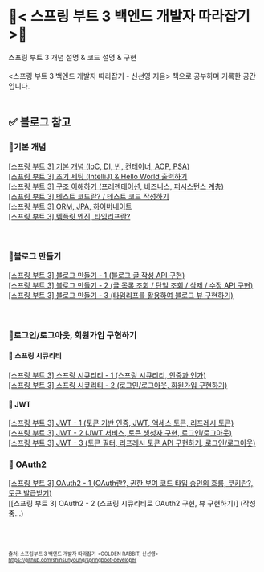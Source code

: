 # 📌< 스프링 부트 3 백엔드 개발자 따라잡기 >📌
스프링 부트 3 개념 설명 & 코드 설명 & 구현
<br><br>
<스프링 부트 3 백엔드 개발자 따라잡기 - 신선영 지음> 책으로 공부하며 기록한 공간입니다.
<br><br>

## ✅ 블로그 참고
### 🎯기본 개념

[[스프링 부트 3] 기본 개념 (IoC, DI, 빈, 컨테이너, AOP, PSA)](https://jhzlo.tistory.com/25)
<br>
[[스프링 부트 3] 초기 세팅 (IntelliJ) & Hello World 출력하기](https://jhzlo.tistory.com/26)
<br>
[[스프링 부트 3] 구조 이해하기 (프레젠테이션, 비즈니스, 퍼시스턴스 계층)](https://jhzlo.tistory.com/27)
<br>
[[스프링 부트 3] 테스트 코드란? / 테스트 코드 작성하기](https://jhzlo.tistory.com/28)
<br>
[[스프링 부트 3] ORM, JPA, 하이버네이트](https://jhzlo.tistory.com/29)
<br>
[[스프링 부트 3] 템플릿 엔진, 타임리프란?](https://jhzlo.tistory.com/33)
<br><br><br>
### 🎯블로그 만들기

[[스프링 부트 3] 블로그 만들기 - 1 (블로그 글 작성 API 구현)](https://jhzlo.tistory.com/30)
<br>
[[스프링 부트 3] 블로그 만들기 - 2 (글 목록 조회 / 단일 조회 / 삭제 / 수정 API 구현)](https://jhzlo.tistory.com/31)
<br>
[[스프링 부트 3] 블로그 만들기 - 3 (타임리프를 활용하여 블로그 뷰 구현하기)](https://jhzlo.tistory.com/34)
<br><br><br>
### 🎯로그인/로그아웃, 회원가입 구현하기

#### 🔖 스프링 시큐리티

[[스프링 부트 3]  스프링 시큐리티 - 1 (스프링 시큐리티, 인증과 인가)](https://jhzlo.tistory.com/36)
<br>
[[스프링 부트 3] 스프링 시큐리티 - 2 (로그인/로그아웃, 회원가입 구현하기)](https://jhzlo.tistory.com/37)
<br>

#### 🔖 JWT
[[스프링 부트 3] JWT - 1 (토큰 기반 인증, JWT, 액세스 토큰, 리프레시 토큰)](https://jhzlo.tistory.com/38)
<br>
[[스프링 부트 3] JWT -  2 (JWT 서비스, 토큰 생성자 구현, 로그인/로그아웃)](https://jhzlo.tistory.com/39)
<br>
[[스프링 부트 3] JWT - 3 (토큰 필터, 리프레시 토큰 API 구현하기, 로그인/로그아웃)](https://jhzlo.tistory.com/40)
<br>

### 🔖 OAuth2
[[스프링 부트 3] OAuth2 - 1 (OAuth란?, 권한 부여 코드 타입 승인의 흐름, 쿠키란?, 토큰 발급받기)](https://jhzlo.tistory.com/41)
<br>
[[스프링 부트 3] OAuth2 - 2 (스프링 시큐리티로 OAuth2 구현, 뷰 구현하기)] (작성중...)
<br>

<br><br><br>
<sub><sub>출처: 스프링부트 3 백엔드 개발자 따라잡기 <GOLDEN RABBIT, 신선영><br>
https://github.com/shinsunyoung/springboot-developer</sub></sub>
